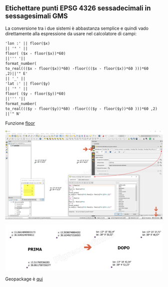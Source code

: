 ## Etichettare punti EPSG 4326 sessadecimali in sessagesimali GMS

La conversione tra i due sistemi è abbastanza semplice e quindi vado direttamente alla espressione da usare nel calcolatore di campi:

```
'lon :' || floor($x)
|| '° ' || 
floor( ($x - floor($x))*60) 
||''' '|| 
format_number( 
to_real((($x - floor($x))*60) -floor((($x - floor($x))*60 )))*60 ,2)||'" E'
|| '_' || 
'lat :' || floor($y)
|| '° ' || 
floor( ($y - floor($y))*60) 
||''' '|| 
format_number( 
to_real((($y - floor($y))*60) -floor((($y - floor($y))*60 )))*60 ,2) ||'" N'
```
Funzione [floor](/gr_funzioni/matematica/floor.md)

![](/img/esempi/conversione/conversione1.png)

![](/img/esempi/conversione/conversione2.png)


Geopackage è [qui](/esempi/dati_esempi.gpkg)
